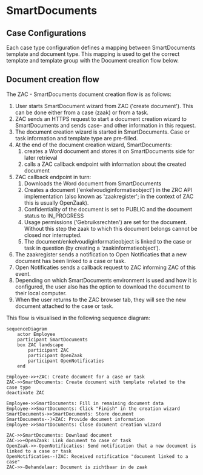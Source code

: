 # SmartDocuments

## Case Configurations 

Each case type configuration defines a mapping between SmartDocuments template and document type. This mapping is used to get the correct template and template group with the Document creation flow below.

## Document creation flow

The ZAC - SmartDocuments document creation flow is as follows:

1. User starts SmartDocument wizard from ZAC ('create document'). This can be done either from a case (zaak) or from a task.
2. ZAC sends an HTTPS request to start a document creation wizard to SmartDocuments and sends case- and other information in this request.
3. The document creation wizard is started in SmartDocuments. Case or task information and template type are pre-filled.
4. At the end of the document creation wizard, SmartDocuments:
   1. creates a Word document and stores it on SmartDocuments side for later retrieval
   2. calls a ZAC callback endpoint with information about the created document
5. ZAC callback endpoint in turn:
   1. Downloads the Word document from SmartDocuments 
   2. Creates a document ('enkelvoudiginformatieobject') in the ZRC API implementation (also known as 'zaakregister'; in the context of ZAC this is usually OpenZaak).
   3. Confidentiality of the document is set to PUBLIC and the document status to IN_PROGRESS
   4. Usage permissions ('Gebruiksrechten') are set for the document. Without this step the zaak to which this document belongs cannot be closed nor interrupted.
   5. The document/enkelvoudiginformatieobject is linked to the case or task in question (by creating a ‘zaakinformatieobject’).
6. The zaakregister sends a notification to Open Notificaties that a new document has been linked to a case or task.
7. Open Notificaties sends a callback request to ZAC informing ZAC of this event.
8. Depending on which SmartDocuments environment is used and how it is configured, the user also has the option to download the document to their local computer.
9. When the user returns to the ZAC browser tab, they will see the new document attached to the case or task.

This flow is visualised in the following sequence diagram:

```mermaid
sequenceDiagram
    actor Employee
    participant SmartDocuments
    box ZAC landscape
        participant ZAC
        participant OpenZaak
        participant OpenNotificaties
    end
    
Employee->>+ZAC: Create document for a case or task
ZAC->>SmartDocuments: Create document with template related to the case type
deactivate ZAC 

Employee->>SmartDocuments: Fill in remaining document data
Employee->>SmartDocuments: Click "Finish" in the creation wizard
SmartDocuments->>SmartDocuments: Store document
SmartDocuments--)+ZAC: Provide document information
Employee->>SmartDocuments: Close document creation wizard

ZAC->>SmartDocuments: Download document
ZAC->>+OpenZaak: Link document to case or task
OpenZaak->>-OpenNotificaties: Send notification that a new document is linked to a case or task
OpenNotificaties--)ZAC: Received notification "document linked to a case"
ZAC->>-Behandelaar: Document is zichtbaar in de zaak
```
